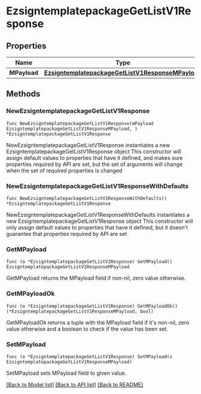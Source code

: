 # EzsigntemplatepackageGetListV1Response

## Properties

Name | Type | Description | Notes
------------ | ------------- | ------------- | -------------
**MPayload** | [**EzsigntemplatepackageGetListV1ResponseMPayload**](EzsigntemplatepackageGetListV1ResponseMPayload.md) |  | 

## Methods

### NewEzsigntemplatepackageGetListV1Response

`func NewEzsigntemplatepackageGetListV1Response(mPayload EzsigntemplatepackageGetListV1ResponseMPayload, ) *EzsigntemplatepackageGetListV1Response`

NewEzsigntemplatepackageGetListV1Response instantiates a new EzsigntemplatepackageGetListV1Response object
This constructor will assign default values to properties that have it defined,
and makes sure properties required by API are set, but the set of arguments
will change when the set of required properties is changed

### NewEzsigntemplatepackageGetListV1ResponseWithDefaults

`func NewEzsigntemplatepackageGetListV1ResponseWithDefaults() *EzsigntemplatepackageGetListV1Response`

NewEzsigntemplatepackageGetListV1ResponseWithDefaults instantiates a new EzsigntemplatepackageGetListV1Response object
This constructor will only assign default values to properties that have it defined,
but it doesn't guarantee that properties required by API are set

### GetMPayload

`func (o *EzsigntemplatepackageGetListV1Response) GetMPayload() EzsigntemplatepackageGetListV1ResponseMPayload`

GetMPayload returns the MPayload field if non-nil, zero value otherwise.

### GetMPayloadOk

`func (o *EzsigntemplatepackageGetListV1Response) GetMPayloadOk() (*EzsigntemplatepackageGetListV1ResponseMPayload, bool)`

GetMPayloadOk returns a tuple with the MPayload field if it's non-nil, zero value otherwise
and a boolean to check if the value has been set.

### SetMPayload

`func (o *EzsigntemplatepackageGetListV1Response) SetMPayload(v EzsigntemplatepackageGetListV1ResponseMPayload)`

SetMPayload sets MPayload field to given value.



[[Back to Model list]](../README.md#documentation-for-models) [[Back to API list]](../README.md#documentation-for-api-endpoints) [[Back to README]](../README.md)


